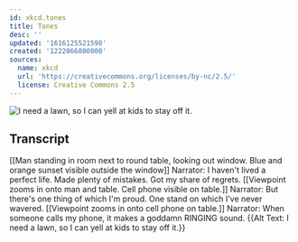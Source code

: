 ```yaml
---
id: xkcd.tones
title: Tones
desc: ''
updated: '1616125521598'
created: '1222066800000'
sources:
  name: xkcd
  url: 'https://creativecommons.org/licenses/by-nc/2.5/'
  license: Creative Commons 2.5
---
```

![I need a lawn, so I can yell at kids to stay off it.](https://imgs.xkcd.com/comics/tones.png)

## Transcript
[[Man standing in room next to round table, looking out window. Blue and orange sunset visible outside the window]]
Narrator: I haven't lived a perfect life.
Made plenty of mistakes.
Got my share of regrets.
[[Viewpoint zooms in onto man and table. Cell phone visible on table.]]
Narrator: But there's one thing of which I'm proud.
One stand on which I've never wavered.
[[Viewpoint zooms in onto cell phone on table.]]
Narrator: When someone calls my phone,
it makes a goddamn RINGING sound.
{{Alt Text: I need a lawn, so I can yell at kids to stay off it.}}
